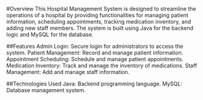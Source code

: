 #Overview
This Hospital Management System is designed to streamline the operations of a hospital by providing functionalities for managing patient information, scheduling appointments, 
tracking medication inventory, and adding new staff members. The system is built using Java for the backend logic and MySQL for the database.

##Features
Admin Login: Secure login for administrators to access the system.
Patient Management: Record and manage patient information.
Appointment Scheduling: Schedule and manage patient appointments.
Medication Inventory: Track and manage the inventory of medications.
Staff Management: Add and manage staff information.

##Technologies Used
Java: Backend programming language.
MySQL: Database management system.
